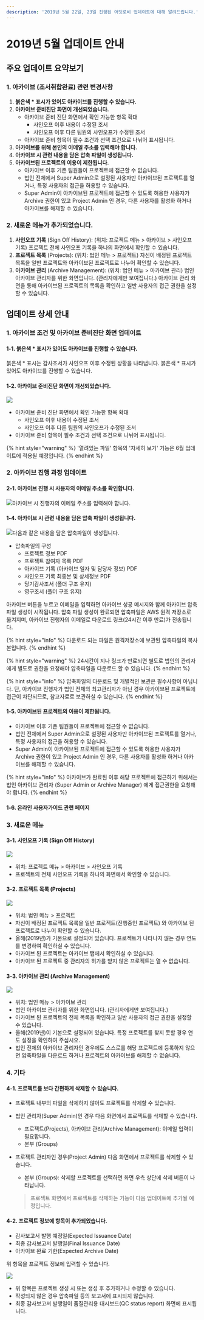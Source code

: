 ```yaml
---
description: '2019년 5월 22일, 23일 진행된 어딧로비 업데이트에 대해 알려드립니다.'
---
```


# 2019년 5월 업데이트 안내

## 주요 업데이트 요약보기

### **1. 아카이브 \(조서취합완료\) 관련 변경사항** <a id="m_6400775684512047797gmail-m_3694621239583948069gmail-m_-6543680389425056669gmail-m_-1684579659908735432gmail-m_5891881768142690063gmail-m_1247216051809475878gmail-1-1"></a>

1. **붉은색 \* 표시가 있어도 아카이브를 진행할 수 있습니다.** 
2. **아카이브 준비진단 화면이 개선되었습니다.**
   * 아카이브 준비 진단 화면에서 확인 가능한 항목 확대
     * 사인오프 이후 내용이 수정된 조서
     * 사인오프 이후 다른 팀원의 사인오프가 수정된 조서
   * 아카이브 준비 항목이 필수 조건과 선택 조건으로 나뉘어 표시됩니다.
3. **아카이브를 위해 본인의 이메일 주소를 입력해야 합니다.** 
4. **아카이브 시 관련 내용을 담은 압축 파일이 생성됩니다.**
5. **아카이브된 프로젝트의 이용이 제한됩니다.** 
   * 아카이브 이후 기존 팀원들이 프로젝트에 접근할 수 없습니다. 
   * 법인 전체에서 Super Admin으로 설정된 사용자만 아카이브된 프로젝트를 열거나, 특정 사용자의 접근을 허용할 수 있습니다. 
   * Super Admin이 아카이브된 프로젝트에 접근할 수 있도록 허용한 사용자가 Archive 권한이 있고 Project Admin 인 경우, 다른 사용자를 활성화 하거나 아카이브를 해제할 수 있습니다.  

### **2. 새로운 메뉴가 추가되었습니다.** ‌ <a id="m_6400775684512047797gmail-m_3694621239583948069gmail-m_-6543680389425056669gmail-m_-1684579659908735432gmail-m_5891881768142690063gmail-m_1247216051809475878gmail-2-1"></a>

1. **사인오프 기록** \(Sign Off History\): \(위치: 프로젝트 메뉴 &gt; 아카이브 &gt; 사인오프 기록\) 프로젝트 전체 사인오프 기록을 하나의 화면에서 확인할 수 있습니다. 
2. **프로젝트 목록** \(Projects\): \(위치: 법인 메뉴 &gt; 프로젝트\) 자신이 배정된 프로젝트 목록을 일반 프로젝트와 아카이브된 프로젝트로 나누어 확인할 수 있습니다. 
3. **아카이브 관리** \(Archive Management\): \(위치: 법인 메뉴 &gt; 아카이브 관리\) 법인 아카이브 관리자를 위한 화면입니다. \(관리자에게만 보여집니다.\) 아카이브 관리 화면을 통해 아카이브된 프로젝트의 목록을 확인하고 일반 사용자의 접근 권한을 설정할 수 있습니다. 

## 업데이트 상세 안내

### **1. 아카이브 조건 및 아카이브 준비진단 화면 업데이트** <a id="m_6400775684512047797gmail-m_3694621239583948069gmail-m_-6543680389425056669gmail-m_-1684579659908735432gmail-m_5891881768142690063gmail-m_1247216051809475878gmail-1-1"></a>

#### **1-1. 붉은색 \* 표시가 있어도 아카이브를 진행할 수 있습니다.**

붉은색 \* 표시는 감사조서가 사인오프 이후 수정된 상황을 나타냅니다. 붉은색 \* 표시가 있어도 아카이브를 진행할 수 있습니다.

#### **1-2. 아카이브 준비진단 화면이 개선되었습니다.**

![](../.gitbook/assets/3.1_archivediagnosisupdate_01.jpg)

* 아카이브 준비 진단 화면에서 확인 가능한 항목 확대
  * 사인오프 이후 내용이 수정된 조서
  * 사인오프 이후 다른 팀원의 사인오프가 수정된 조서
* 아카이브 준비 항목이 필수 조건과 선택 조건으로 나뉘어 표시됩니다.

{% hint style="warning" %}
'열려있는 파일' 항목의 '자세히 보기' 기능은 6월 업데이트에 적용될 예정입니다.
{% endhint %}

### 2. 아카이브 진행 과정 업데이트

#### **2-1. 아카이브 진행 시 사용자의 이메일 주소를 확인합니다.**

![&#xC544;&#xCE74;&#xC774;&#xBE0C; &#xC2DC; &#xC9C4;&#xD589;&#xC790;&#xC758; &#xC774;&#xBA54;&#xC77C; &#xC8FC;&#xC18C;&#xB97C; &#xC785;&#xB825;&#xD574;&#xC57C; &#xD569;&#xB2C8;&#xB2E4;. ](../.gitbook/assets/3.1_archiveprocess_01-email-input_thin.jpg)

#### **1-4. 아카이브 시 관련 내용을 담은 압축 파일이 생성됩니다.**

![&#xB2E4;&#xC74C;&#xACFC; &#xAC19;&#xC740; &#xB0B4;&#xC6A9;&#xC744; &#xB2F4;&#xC740; &#xC555;&#xCD95;&#xD30C;&#xC77C;&#xC774; &#xC0DD;&#xC131;&#xB429;&#xB2C8;&#xB2E4;. ](../.gitbook/assets/3.1_archivedzip_contents.jpg)

* 압축파일의 구성 
  * 프로젝트 정보 PDF
  * 프로젝트 참여자 목록 PDF
  * 아카이브 기록 \(아카이브 일자 및 담당자 정보\) PDF
  * 사인오프 기록 최종본 및 상세정보 PDF 
  * 당기감사조서 \(폴더 구조 유지\)
  * 영구조서 \(폴더 구조 유지\)

아카이브 버튼을 누르고 이메일을 입력하면 아카이브 성공 메시지와 함께 아카이브 압축 파일 생성이 시작됩니다. 압축 파일 생성이 완료되면 압축파일은 AWS 원격 저장소로 옮겨지며, 아카이브 진행자의 이메일로 다운로드 링크\(24시간 이후 만료\)가 전송됩니다.

{% hint style="info" %}
다운로드 되는 파일은 원격저장소에 보관된 압축파일의 복사본입니다.
{% endhint %}

{% hint style="warning" %}
24시간이 지나 링크가 만료되면 별도로 법인의 관리자에게 별도로 권한을 요청해야 압축파일을 다운로드 할 수 있습니다.
{% endhint %}

{% hint style="info" %}
압축파일의 다운로드 및 개별적인 보관은 필수사항이 아닙니다. 단, 아카이브 진행자가 법인 전체의 최고관리자가 아닌 경우 아카이브된 프로젝트에 접근이 차단되므로, 참고자료로 보관하실 수 있습니다.
{% endhint %}

#### **1-5. 아카이브된 프로젝트의 이용이 제한됩니다.**

* 아카이브 이후 기존 팀원들이 프로젝트에 접근할 수 없습니다. 
* 법인 전체에서 Super Admin으로 설정된 사용자만 아카이브된 프로젝트를 열거나, 특정 사용자의 접근을 허용할 수 있습니다. 
* Super Admin이 아카이브된 프로젝트에 접근할 수 있도록 허용한 사용자가 Archive 권한이 있고 Project Admin 인 경우, 다른 사용자를 활성화 하거나 아카이브를 해제할 수 있습니다. 

{% hint style="info" %}
아카이브가 완료된 이후 해당 프로젝트에 접근하기 위해서는 법인 아카이브 관리자 \(Super Admin or Archive Manager\) 에게 접근권한을 요청해야 합니다.
{% endhint %}

#### 1-6. 온라인 사용자가이드 관련 페이지

### **3. 새로운 메뉴** ‌ <a id="m_6400775684512047797gmail-m_3694621239583948069gmail-m_-6543680389425056669gmail-m_-1684579659908735432gmail-m_5891881768142690063gmail-m_1247216051809475878gmail-2-1"></a>

#### **3-1.  사인오프 기록** \(Sign Off History\)

![](../.gitbook/assets/sign-off-screen.jpg)

* 위치: 프로젝트 메뉴 &gt; 아카이브 &gt; 사인오프 기록
* 프로젝트의 전체 사인오프 기록을 하나의 화면에서 확인할 수 있습니다. 

#### **3-2. 프로젝트 목록** \(Projects\)

![](../.gitbook/assets/projects-screen.jpg)

* 위치: 법인 메뉴 &gt; 프로젝트
* 자신이 배정된 프로젝트 목록을 일반 프로젝트\(진행중인 프로젝트\) 와 아카이브 된 프로젝트로 나누어 확인할 수 있습니다. 
* 올해\(2019년\)가 기본으로 설정되어 있습니다. 프로젝트가 나타나지 않는 경우 연도를 변경하여 확인하실 수 있습니다. 
* 아카이브 된 프로젝트는 아카이브 탭에서 확인하실 수 있습니다. 
* 아카이브 된 프로젝트 중 관리자의 허가를 받지 않은 프로젝트는 열 수 없습니다. 

#### **3-3. 아카이브 관리** \(Archive Management\)

![](../.gitbook/assets/archive-management-screen.jpg)

* 위치: 법인 메뉴 &gt; 아카이브 관리
* 법인 아카이브 관리자를 위한 화면입니다. \(관리자에게만 보여집니다.\) 
* 아카이브 된 프로젝트의 전체 목록을 확인하고 일반 사용자의 접근 권한을 설정할 수 있습니다. 
* 올해\(2019년\)이 기본으로 설정되어 있습니다. 특정 프로젝트를 찾지 못할 경우 연도 설정을 확인하여 주십시오. 
* 법인 전체의 아카이브 관리자인 경우에도 스스로를 해당 프로젝트에 등록하지 않으면 압축파일을 다운로드 하거나 프로젝트의 아카이브를 해제할 수 없습니다. 

### 4. 기타

#### 4-1. 프로젝트를 보다 간편하게 삭제할 수 있습니다.

* 프로젝트 내부의 파일을 삭제하지 않아도  프로젝트를 삭제할 수 있습니다. 
* 법인 관리자\(Super Admin\)인 경우 다음 화면에서 프로젝트를 삭제할 수 있습니다. 
  * 프로젝트\(Projects\), 아카이브 관리\(Archive Management\): 이메일 입력이 필요합니다. 
  * 본부 \(Groups\) 
* 프로젝트 관리자인 경우\(Project Admin\) 다음 화면에서 프로젝트를 삭제할 수 있습니다.

  * 본부 \(Groups\): 삭제할 프로젝트를 선택하면 화면 우측 상단에 삭제 버튼이 나타납니다. 

  > 프로젝트 화면에서 프로젝트를 삭제하는 기능이 다음 업데이트에 추가될 예정입니다.

#### 4-2. 프로젝트 정보에 항목이 추가되었습니다.

* 감사보고서 발행 예정일\(Expected Issuance Date\) 
* 최종 감사보고서 발행일\(Final Issuance Date\)
* 아카이브 완료 기한\(Expected Archive Date\)

위 항목을 프로젝트 정보에 입력할 수 있습니다.

![](../.gitbook/assets/project-information-screen.jpg)

* 위 항목은 프로젝트 생성 시 또는 생성 후 추가하거나 수정할 수 있습니다. 
* 작성되지 않은 경우 압축파일 등의 보고서에 표시되지 않습니다.  
* 최종 감사보고서 발행일이 품질관리용 대시보드\(QC status report\) 화면에 표시됩니다. 

